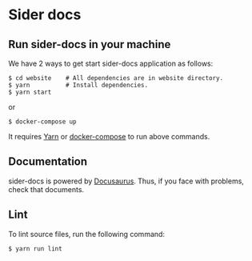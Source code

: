 # Sider docs

## Run sider-docs in your machine

We have 2 ways to get start sider-docs application as follows:

```
$ cd website    # All dependencies are in website directory.
$ yarn          # Install dependencies.
$ yarn start
```

or

```
$ docker-compose up
```

It requires [Yarn](https://yarnpkg.com/en/) or [docker-compose](https://docs.docker.com/compose/) to run above commands.

## Documentation

sider-docs is powered by [Docusaurus](https://docusaurus.io/en/). Thus, if you face with problems, check that documents.

## Lint

To lint source files, run the following command:

```
$ yarn run lint
```
